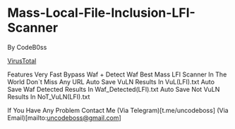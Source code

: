# Mass-Local-File-Inclusion-LFI-Scanner

By CodeB0ss

[VirusTotal](https://virustotal.com/gui/file/7f47827406b96c393f50b92d6c4c2b1dc00ac86aff607ba21675928a483d9318)

Features
Very Fast
Bypass Waf + Detect Waf
Best Mass LFI Scanner In The World
Don`t Miss Any URL
Auto Save VuLN Results In VuL(LFI).txt
Auto Save Waf Detected Results In Waf_Detected(LFI).txt
Auto Save Not VuLN Results In NoT_VuLN(LFI).txt

If You Have Any Problem Contact Me 
(Via Telegram)[t.me/uncodeboss]
(Via Email)[mailto:uncodeboss@gmail.com]

